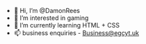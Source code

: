 - 👋 Hi, I’m @DamonRees
- 👀 I’m interested in gaming
- 🌱 I’m currently learning HTML + CSS
- 📫 business enquiries - Business@egcyt.uk

